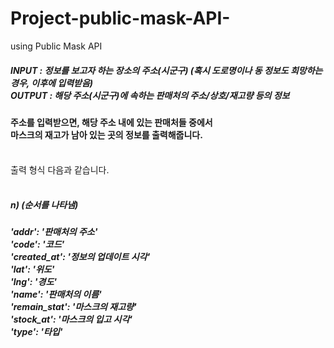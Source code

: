 # Project-public-mask-API-
using Public Mask API

<h5>INPUT : 정보를 보고자 하는 장소의 주소(시군구)   (혹시 도로명이나 동 정보도 희망하는 경우, 이후에 입력받음)<br>
OUTPUT : 해당 주소(시군구)에 속하는 판매처의 주소/상호/재고량 등의 정보<br></h5>

<h4>주소를 입력받으면, 해당 주소 내에 있는 판매처들 중에서<br>
마스크의 재고가 남아 있는 곳의 정보를 출력해줍니다.<br><br></h4>

출력 형식 다음과 같습니다.<br><br>
<h5>n)             (순서를 나타냄)<br>
<h5>'addr': '판매처의 주소'<br>
'code': '코드'<br>
'created_at': '정보의 업데이트 시각'<br>
'lat': '위도'<br>
'lng': '경도'<br>
'name': '판매처의 이름'<br>
'remain_stat': '마스크의 재고량'<br>
'stock_at': '마스크의 입고 시각'<br>
'type': '타입'
</h5>
